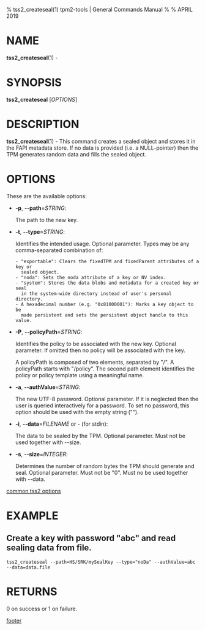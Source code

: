 % tss2_createseal(1) tpm2-tools | General Commands Manual
%
% APRIL 2019

# NAME

**tss2_createseal**(1) -

# SYNOPSIS

**tss2_createseal** [*OPTIONS*]

# DESCRIPTION

**tss2_createseal**(1) - This command creates a sealed object and stores it in the FAPI metadata store. If no data is provided (i.e. a NULL-pointer) then the TPM generates random data and fills the sealed object.

# OPTIONS

These are the available options:

  * **-p**, **\--path**=_STRING_:

    The path to the new key.

  * **-t**, **\--type**=_STRING_:

    Identifies the intended usage. Optional parameter.
    Types may be any comma-separated combination of:

        - "exportable": Clears the fixedTPM and fixedParent attributes of a key or
          sealed object.
        - "noda": Sets the noda attribute of a key or NV index.
        - "system": Stores the data blobs and metadata for a created key or seal
          in the system-wide directory instead of user's personal directory.
        - A hexadecimal number (e.g. "0x81000001"): Marks a key object to be
          made persistent and sets the persistent object handle to this value.

  * **-P**, **\--policyPath**=_STRING_:

    Identifies the policy to be associated with the new key. Optional parameter.
    If omitted then no policy will be associated with the key.

    A policyPath is composed of two elements, separated by "/". A policyPath
    starts with "/policy". The second path element identifies the policy
    or policy template using a meaningful name.

  * **-a**, **\--authValue**=_STRING_:

    The new UTF-8 password. Optional parameter. If it is neglected then the user
    is queried interactively for a password. To set no password, this option
    should be used with the empty string ("").

  * **-i**, **\--data**=_FILENAME_ or _-_ (for stdin):

    The data to be sealed by the TPM. Optional parameter. Must not be used
    together with \--size.

  * **-s**, **\--size**=_INTEGER_:

    Determines the number of random bytes the TPM should generate and seal.
    Optional parameter. Must not be "0". Must no be used together with \--data.

[common tss2 options](common/tss2-options.md)

# EXAMPLE

## Create a key with password "abc" and read sealing data from file.
```
tss2_createseal --path=HS/SRK/mySealKey --type="noDa" --authValue=abc --data=data.file
```

# RETURNS

0 on success or 1 on failure.

[footer](common/footer.md)
